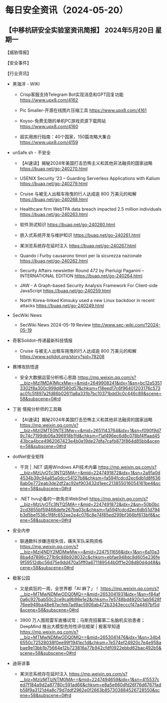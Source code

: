 # 每日安全资讯（2024-05-20）

【中移杭研安全实验室资讯简报】
2024年5月20日 星期一
---------------------------
【威胁情报】

【安全事件】

【行业资讯】

- 黑海洋 - WIKI
  - Crisp客服支持Telegram Bot实现消息和GPT回复功能
https://www.upx8.com/4162

  - Pic Smaller-开源在线图片压缩工具
https://www.upx8.com/4161

  - Koyso-免费无限的单机PC游戏资源下载网站
https://www.upx8.com/4160

  - 超实用旅行指南：40个国家，150篇攻略大集合
https://www.upx8.com/4159

- unSafe.sh - 不安全
  - 【AI速读】揭秘2024年美国打击恐怖主义和其他非法融资的国家战略
https://buaq.net/go-240270.html

  - USENIX Security ’23 – Guarding Serverless Applications with Kalium
https://buaq.net/go-240279.html

  - Cruise 与被无人出租车拖曳的行人达成逾 800 万美元的和解
https://buaq.net/go-240268.html

  - Healthcare firm WebTPA data breach impacted 2.5 million individuals
https://buaq.net/go-240263.html

  - 软件测试知识
https://buaq.net/go-240260.html

  - 嵌入式系统开发与维护知识
https://buaq.net/go-240261.html

  - 某浏览系统存在延时注入
https://buaq.net/go-240267.html

  - Quando i Furby causarono timori per la sicurezza nazionale
https://buaq.net/go-240262.html

  - Security Affairs newsletter Round 472 by Pierluigi Paganini – INTERNATIONAL EDITION
https://buaq.net/go-240264.html

  - JAW - A Graph-based Security Analysis Framework For Client-side JavaScript
https://buaq.net/go-240259.html

  - North Korea-linked Kimsuky used a new Linux backdoor in recent attacks
https://buaq.net/go-240249.html

- SecWiki News
  - SecWiki News 2024-05-19 Review
http://www.sec-wiki.com/?2024-05-19

- 奇客Solidot–传递最新科技情报
  - Cruise 与被无人出租车拖曳的行人达成逾 800 万美元的和解
https://www.solidot.org/story?sid=78208

- 赛博攻防悟道
  - 安全大数据运营分析核心思路
https://mp.weixin.qq.com/s?__biz=MzI1MDA1MjcxMw==&mid=2649908241&idx=1&sn=bc12a53513302f8a300c999d8f580d57&chksm=f18eed17c6f96401203176c573ac01c5f897a2fd86b02611a8a331b7bc10371bdd3c0c446c89&scene=58&subscene=0#rd

- 丁爸 情报分析师的工具箱
  - 【AI速读】揭秘2024年美国打击恐怖主义和其他非法融资的国家战略
https://mp.weixin.qq.com/s?__biz=MzI2MTE0NTE3Mw==&mid=2651143764&idx=1&sn=f090f9d79c74c7199db06a396918b1fd&chksm=f1af496ec6d8c078bf4ffaad4543bca4bce4962067423e4b0e19de27dfa7cafb873f864d85bb&scene=58&subscene=0#rd

- dotNet安全矩阵
  - 干货 | .NET 调用Windows API技术内幕
https://mp.weixin.qq.com/s?__biz=MzUyOTc3NTQ5MA==&mid=2247491872&idx=1&sn=2a91a0d4534b39c94a85a0dcc54127b8&chksm=fa594fcdcd2ec6db1d8f6368ab0e772eab3de2df2ac92ef903432d1eec213855016054161be4&scene=58&subscene=0#rd

  - .NET hvv必备的一款免杀WebShell
https://mp.weixin.qq.com/s?__biz=MzUyOTc3NTQ5MA==&mid=2247491872&idx=2&sn=50b0bc2cd3855bf59468defe267ba03c&chksm=fa594fcdcd2ec6db51d794b3d5be1536c1f8fc652ee2e4c076c8e74f85ed299bf366bf613bf8&scene=58&subscene=0#rd

- 安全内参
  - 联通数科涉嫌违规失信，痛失军队采购资格
https://mp.weixin.qq.com/s?__biz=MzI4NDY2MDMwMw==&mid=2247511656&idx=1&sn=6a10a38ba4d7896c271b9c88b928032c&chksm=ebfae948dc8d605e236fe9f59512dbc56d75e9dd470a5fff0a671189544b0ff1e208d80d4d48&scene=58&subscene=0#rd

- 极客公园
  - 又是疯狂的一周，全世界都「AI 麻了」！
https://mp.weixin.qq.com/s?__biz=MTMwNDMwODQ0MQ==&mid=2653041931&idx=1&sn=f84af0a6c927bab50c2ce9ca9b98e1e2&chksm=7e5748bd4920c1ab5628f76ee949ba48e67acfeb7ad9ac5906ab472b3343ecccf47a4497bf5d&scene=58&subscene=0#rd

  - 3900 万人围观雷军直播试驾；马斯克招募第二名脑机实验患者；DeepMind 推出大模型危险性评估框架 | 极客早知道
https://mp.weixin.qq.com/s?__biz=MTMwNDMwODQ0MQ==&mid=2653041476&idx=1&sn=34b46550c72528038f0ee99f1941ec1d&chksm=7e574ef24920c7e4e958abae9e13bb1b75664e12b723816a77b942cfdf0922ebbd62bac492b5&scene=58&subscene=0#rd

- 迪哥讲事
  - 某浏览系统存在延时注入
https://mp.weixin.qq.com/s?__biz=MzIzMTIzNTM0MA==&mid=2247494659&idx=1&sn=415537ced7f184a9d2a87780c591ad66&chksm=e8a5e660dfd26f76d6767fadb58f9a3121d4a8c79d7ddf2962e0f2663b857303884526728550&scene=58&subscene=0#rd

